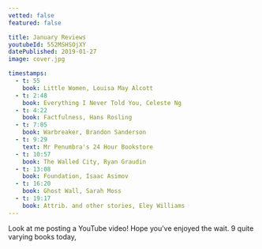 ```yaml
---
vetted: false
featured: false

title: January Reviews
youtubeId: 552MSHSOjXY
datePublished: 2019-01-27
image: cover.jpg

timestamps:
  - t: 55
    book: Little Women, Louisa May Alcott
  - t: 2:48
    book: Everything I Never Told You, Celeste Ng
  - t: 4:22
    book: Factfulness, Hans Rosling
  - t: 7:05
    book: Warbreaker, Brandon Sanderson
  - t: 9:29
    text: Mr Penumbra's 24 Hour Bookstore
  - t: 10:57
    book: The Walled City, Ryan Graudin
  - t: 13:08
    book: Foundation, Isaac Asimov
  - t: 16:20
    book: Ghost Wall, Sarah Moss
  - t: 19:17
    book: Attrib. and other stories, Eley Williams
---
```


Look at me posting a YouTube video! Hope you've enjoyed the wait. 9 quite varying books today,
